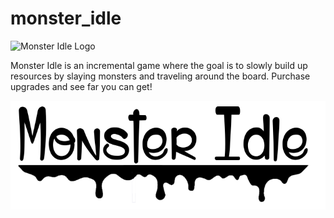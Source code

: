 # monster_idle

![Monster Idle Logo](monster_idle_footage/monster_idle_footage_1.gif?raw=true "Monster Idle Footage")

Monster Idle is an incremental game where the goal is to slowly build up resources by slaying monsters and traveling around the board. Purchase upgrades and see far you can get!

![Monster Idle Footage](https://github.com/Lucas-c-waldburger/monster_idle/blob/master/monster-idle-logo.png?raw=true "Monster Idle")
